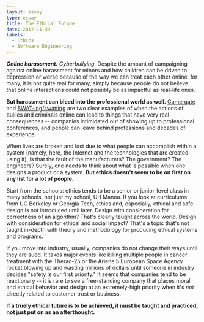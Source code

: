 ```yaml
---
layout: essay
type: essay
title: The Ethical Future
date: 2017-11-30
labels:
  - Ethics
  - Software Engineering
---
```


***Online harassment.*** *Cyberbullying.* Despite the amount of campaigning
against online harassment for minors and how children can be driven to
depression or worse because of the way we can treat each other online, for
many, it is not quite real for many, simply because people do not believe that 
online interactions could not possibly be as impactful as real-life ones.

**But harassment can bleed into the professional world as well.** 
[Gamergate](https://en.wikipedia.org/wiki/Gamergate_controversy) and 
[SWAT-ing/swatting](http://www.nytimes.com/2015/11/29/magazine/the-serial-swatter.html)
are two clear examples of when the actions of bullies and criminals online can 
lead to things that have very real consequences -- companies intimidated out of 
showing up to professional conferences, and people can leave behind 
professions and decades of experience.

When lives are broken and lost due to what people can accomplish within a system 
(namely, here, the Internet and the technologies that are created using it), is 
that the fault of the manufacturers? The government? The engineers? Surely, one 
needs to think about what is possible when one designs a product or a system. 
**But ethics doesn't seem to be on first on any list for a lot of people.**

Start from the schools: ethics tends to be a senior or junior-level class in 
many schools, not just my school, UH Manoa. If you look at curriculums from UC 
Berkeley or Georgia Tech, ethics and, especially, ethical and safe design is not 
introduced until later. Design with consideration for correctness of an 
algorithm? That's clearly taught across the world. Design with consideration for 
ethical and social impact? That's a topic that's not taught in-depth with theory 
and methodology for producing ethical systems and programs.

If you move into industry, usually, companies do not change their ways until 
they are sued. It takes major events like killing multiple people in cancer 
treatment with the Therac-25 or the Ariene 5 European Space Agency rocket 
blowing up and wasting millions of dollars until someone in industry decides 
"safety is our first priority." It seems that companies tend to be reactionary 
-- it is rare to see a free-standing company that places moral and ethical
behavior and design at an extremely-high priority when it's *not* directly 
related to customer trust or business.

**If a truely ethical future is to be achieved, it must be taught and 
practiced, not just put on as an afterthought.**

